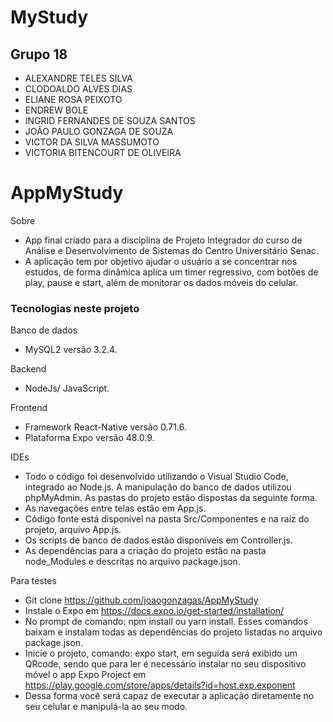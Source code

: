 # MyStudy

## Grupo 18

* ALEXANDRE TELES SILVA
* CLODOALDO ALVES DIAS
* ELIANE ROSA PEIXOTO
* ENDREW BOLE 
* INGRID FERNANDES DE SOUZA SANTOS 
* JOÃO PAULO GONZAGA DE SOUZA 
* VICTOR DA SILVA MASSUMOTO
* VICTORIA BITENCOURT DE OLIVEIRA

# AppMyStudy

Sobre
* App final criado para a disciplina de Projeto Integrador do curso de Análise e Desenvolvimento de Sistemas do Centro Universitário Senac.
* A aplicação tem por objetivo ajudar o usuário a se concentrar nos estudos, de forma dinâmica aplica um timer regressivo, com botões de play, pause e start, além de monitorar os dados móveis do celular.

### Tecnologias neste projeto

Banco de dados
* MySQL2 versão 3.2.4.

Backend
* NodeJs/ JavaScript.

Frontend
*	Framework React-Native versão 0.71.6.
*	Plataforma Expo versão 48.0.9.

IDEs

* Todo o código foi desenvolvido utilizando o Visual Studio Code, integrado ao Node.js.
A manipulação do banco de dados utilizou phpMyAdmin.
As pastas do projeto estão dispostas da seguinte forma.
*	As navegações entre telas estão em App.js.
*	Código fonte está disponível na pasta Src/Componentes e na raiz do projeto, arquivo App.js.
*	Os scripts de banco de dados estão disponíveis em Controller.js.
*	As dependências para a criação do projeto estão na pasta node_Modules e descritas no arquivo package.json.

Para testes 
* Git clone https://github.com/joaogonzagas/AppMyStudy
*	Instale o Expo em https://docs.expo.io/get-started/installation/
*	No prompt de comando:  npm install ou yarn install. Esses comandos baixam e instalam todas as dependências do projeto listadas no arquivo package.json.
*	Inicie o projeto, comando: expo start, em seguida será exibido um QRcode, sendo que para ler é necessário instalar no seu dispositivo móvel o app Expo Project em https://play.google.com/store/apps/details?id=host.exp.exponent
*	Dessa forma você será capaz de executar a aplicação diretamente no seu celular e manipulá-la ao seu modo.
